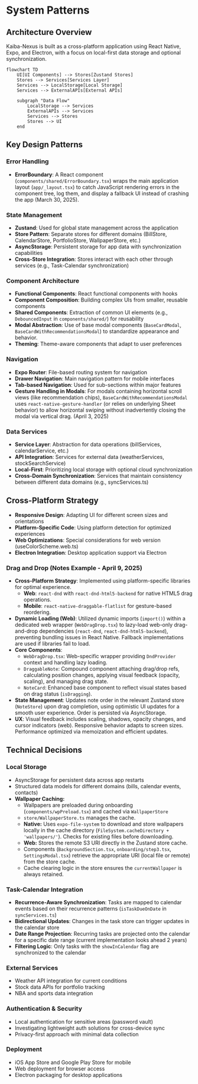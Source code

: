 # System Patterns

## Architecture Overview
Kaiba-Nexus is built as a cross-platform application using React Native, Expo, and Electron, with a focus on local-first data storage and optional synchronization.

```mermaid
flowchart TD
    UI[UI Components] --> Stores[Zustand Stores]
    Stores --> Services[Services Layer]
    Services --> LocalStorage[Local Storage]
    Services --> ExternalAPIs[External APIs]
    
    subgraph "Data Flow"
        LocalStorage --> Services
        ExternalAPIs --> Services
        Services --> Stores
        Stores --> UI
    end
```

## Key Design Patterns

### Error Handling
- **ErrorBoundary**: A React component (`components/shared/ErrorBoundary.tsx`) wraps the main application layout (`app/_layout.tsx`) to catch JavaScript rendering errors in the component tree, log them, and display a fallback UI instead of crashing the app (March 30, 2025).

### State Management
- **Zustand**: Used for global state management across the application
- **Store Pattern**: Separate stores for different domains (BillStore, CalendarStore, PortfolioStore, WallpaperStore, etc.)
- **AsyncStorage**: Persistent storage for app data with synchronization capabilities
- **Cross-Store Integration**: Stores interact with each other through services (e.g., Task-Calendar synchronization)

### Component Architecture
- **Functional Components**: React functional components with hooks
- **Component Composition**: Building complex UIs from smaller, reusable components
- **Shared Components**: Extraction of common UI elements (e.g., `DebouncedInput` in `components/shared/`) for reusability
- **Modal Abstraction**: Use of base modal components (`BaseCardModal`, `BaseCardWithRecommendationsModal`) to standardize appearance and behavior.
- **Theming**: Theme-aware components that adapt to user preferences

### Navigation
- **Expo Router**: File-based routing system for navigation
- **Drawer Navigation**: Main navigation pattern for mobile interfaces
- **Tab-based Navigation**: Used for sub-sections within major features
- **Gesture Handling in Modals**: For modals containing horizontal scroll views (like recommendation chips), `BaseCardWithRecommendationsModal` uses `react-native-gesture-handler` (or relies on underlying Sheet behavior) to allow horizontal swiping without inadvertently closing the modal via vertical drag. (April 3, 2025)

### Data Services
- **Service Layer**: Abstraction for data operations (billServices, calendarService, etc.)
- **API Integration**: Services for external data (weatherServices, stockSearchService)
- **Local-First**: Prioritizing local storage with optional cloud synchronization
- **Cross-Domain Synchronization**: Services that maintain consistency between different data domains (e.g., syncServices.ts)

## Cross-Platform Strategy
- **Responsive Design**: Adapting UI for different screen sizes and orientations
- **Platform-Specific Code**: Using platform detection for optimized experiences
- **Web Optimizations**: Special considerations for web version (useColorScheme.web.ts)
- **Electron Integration**: Desktop application support via Electron

### Drag and Drop (Notes Example - April 9, 2025)
- **Cross-Platform Strategy**: Implemented using platform-specific libraries for optimal experience.
    - **Web**: `react-dnd` with `react-dnd-html5-backend` for native HTML5 drag operations.
    - **Mobile**: `react-native-draggable-flatlist` for gesture-based reordering.
- **Dynamic Loading (Web)**: Utilized dynamic imports (`import()`) within a dedicated web wrapper (`WebDragDrop.tsx`) to lazy-load web-only drag-and-drop dependencies (`react-dnd`, `react-dnd-html5-backend`), preventing bundling issues in React Native. Fallback implementations are used if libraries fail to load.
- **Core Components**:
    - `WebDragDrop.tsx`: Web-specific wrapper providing `DndProvider` context and handling lazy loading.
    - `DraggableNote`: Compound component attaching drag/drop refs, calculating position changes, applying visual feedback (opacity, scaling), and managing drag state.
    - `NoteCard`: Enhanced base component to reflect visual states based on drag status (`isDragging`).
- **State Management**: Updates note order in the relevant Zustand store (`NoteStore`) upon drag completion, using optimistic UI updates for a smooth user experience. Order is persisted via AsyncStorage.
- **UX**: Visual feedback includes scaling, shadows, opacity changes, and cursor indicators (web). Responsive behavior adapts to screen sizes. Performance optimized via memoization and efficient updates.

## Technical Decisions

### Local Storage
- AsyncStorage for persistent data across app restarts
- Structured data models for different domains (bills, calendar events, contacts)
- **Wallpaper Caching:**
    - Wallpapers are preloaded during onboarding (`components/wpPreload.tsx`) and cached via `WallpaperStore`
    - `store/WallpaperStore.ts` manages the cache.
    - **Native:** Uses `expo-file-system` to download and store wallpapers locally in the cache directory (`FileSystem.cacheDirectory + 'wallpapers/'`). Checks for existing files before downloading.
    - **Web:** Stores the remote S3 URI directly in the Zustand store cache.
    - Components (`BackgroundSection.tsx`, `onboarding/step3.tsx`, `SettingsModal.tsx`) retrieve the appropriate URI (local file or remote) from the store cache.
    - Cache clearing logic in the store ensures the `currentWallpaper` is always retained.

### Task-Calendar Integration
- **Recurrence-Aware Synchronization**: Tasks are mapped to calendar events based on their recurrence patterns (`isTaskDueOnDate` in `syncServices.ts`)
- **Bidirectional Updates**: Changes in the task store can trigger updates in the calendar store
- **Date Range Projection**: Recurring tasks are projected onto the calendar for a specific date range (current implementation looks ahead 2 years)
- **Filtering Logic**: Only tasks with the `showInCalendar` flag are synchronized to the calendar

### External Services
- Weather API integration for current conditions
- Stock data APIs for portfolio tracking
- NBA and sports data integration

### Authentication & Security
- Local authentication for sensitive areas (password vault)
- Investigating lightweight auth solutions for cross-device sync
- Privacy-first approach with minimal data collection

### Deployment
- iOS App Store and Google Play Store for mobile
- Web deployment for browser access
- Electron packaging for desktop applications
